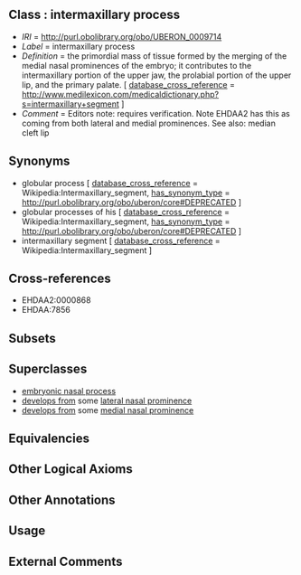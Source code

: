 
## Class : intermaxillary process

 * *IRI* = http://purl.obolibrary.org/obo/UBERON_0009714
 * *Label* = intermaxillary process
 * *Definition* = the primordial mass of tissue formed by the merging of the medial nasal prominences of the embryo; it contributes to the intermaxillary portion of the upper jaw, the prolabial portion of the upper lip, and the primary palate. [ [database_cross_reference](../../ef/oboInOwl#hasDbXref.md) = http://www.medilexicon.com/medicaldictionary.php?s=intermaxillary+segment ]
 * *Comment* = Editors note: requires verification. Note EHDAA2 has this as coming from both lateral and medial prominences. See also: median cleft lip

## Synonyms

 * globular process [ [database_cross_reference](../../ef/oboInOwl#hasDbXref.md) = Wikipedia:Intermaxillary_segment, [has_synonym_type](../../pe/oboInOwl#hasSynonymType.md) = http://purl.obolibrary.org/obo/uberon/core#DEPRECATED ]
 * globular processes of his [ [database_cross_reference](../../ef/oboInOwl#hasDbXref.md) = Wikipedia:Intermaxillary_segment, [has_synonym_type](../../pe/oboInOwl#hasSynonymType.md) = http://purl.obolibrary.org/obo/uberon/core#DEPRECATED ]
 * intermaxillary segment [ [database_cross_reference](../../ef/oboInOwl#hasDbXref.md) = Wikipedia:Intermaxillary_segment ]

## Cross-references

 * EHDAA2:0000868
 * EHDAA:7856

## Subsets


## Superclasses

 * [embryonic nasal process](../../UBERON/92/UBERON_0009292.md)
 * [develops from](../../RO/02/RO_0002202.md) some [lateral nasal prominence](../../UBERON/67/UBERON_0004067.md)
 * [develops from](../../RO/02/RO_0002202.md) some [medial nasal prominence](../../UBERON/68/UBERON_0004068.md)

## Equivalencies


## Other Logical Axioms


## Other Annotations


## Usage


## External Comments

